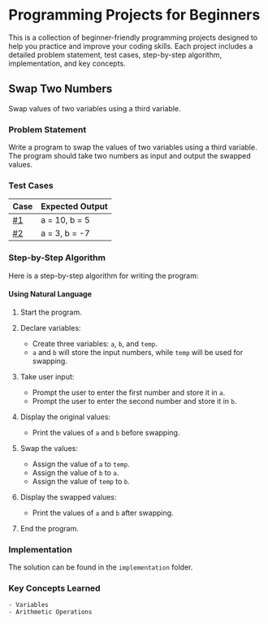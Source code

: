 # Programming Projects for Beginners

This is a collection of beginner-friendly programming projects designed to help you practice and improve your coding skills. Each project includes a detailed problem statement, test cases, step-by-step algorithm, implementation, and key concepts.

## Swap Two Numbers

Swap values of two variables using a third variable.

### Problem Statement

Write a program to swap the values of two variables using a third variable. The program should take two numbers as input and output the swapped values.

### Test Cases

| Case                         | Expected Output |
| ---------------------------- | --------------- |
| [#1](./test-cases/case1.txt) | a = 10, b = 5   |
| [#2](./test-cases/case2.txt) | a = 3, b = -7   |

### Step-by-Step Algorithm

Here is a step-by-step algorithm for writing the program:

#### Using Natural Language

1. Start the program.

2. Declare variables:

   - Create three variables: `a`, `b`, and `temp`.
   - `a` and `b` will store the input numbers, while `temp` will be used for swapping.

3. Take user input:

   - Prompt the user to enter the first number and store it in `a`.
   - Prompt the user to enter the second number and store it in `b`.

4. Display the original values:

   - Print the values of `a` and `b` before swapping.

5. Swap the values:

   - Assign the value of `a` to `temp`.
   - Assign the value of `b` to `a`.
   - Assign the value of `temp` to `b`.

6. Display the swapped values:

   - Print the values of `a` and `b` after swapping.

7. End the program.

### Implementation

The solution can be found in the `implementation` folder.

### Key Concepts Learned

```
- Variables
- Arithmetic Operations
```
